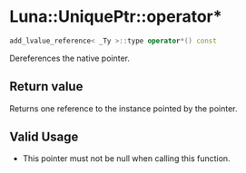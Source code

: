 # Luna::UniquePtr::operator*

```c++
add_lvalue_reference< _Ty >::type operator*() const
```

Dereferences the native pointer. 



## Return value
Returns one reference to the instance pointed by the pointer. 

## Valid Usage
* This pointer must not be null when calling this function. 

